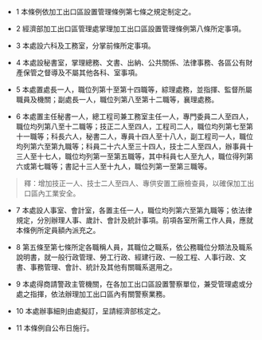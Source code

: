 * 1 本條例依加工出口區設置管理條例第七條之規定制定之。

* 2 經濟部加工出口區管理處掌理加工出口區設置管理條例第八條所定事項。

* 3 本處設六科及工務室，分掌前條所定事項。

* 4 本處設秘書室，掌理總務、文書、出納、公共關係、法律事務、各區公有財產保管之督導及不屬其他各科、室事項。

* 5 本處置處長一人，職位列第十至第十四職等，綜理處務，並指揮、監督所屬職員及機關；副處長一人，職位列第八至第十二職等，襄理處務。

* 6 本處置主任秘書一人，總工程司兼工務室主任一人，專門委員二人至四人，職位均列第八至十二職等；技正二人至四人，工程司二人，職位均列第七至第十一職等；科長六人，秘書二人，專員十四人至十八人，副工程司一人，職位均列第六至第九職等；科員二十六人至三十四人，技士二人至四人，辦事員十三人至十七人，職位均列第一至第五職等，其中科員七人至九人，職位得列第六或第七職等；書記十三人至十九人，職位列第一至第三職等。

> 釋：增加技正一人、技士二人至四人、專供安置工廠檢查員，以確保加工出口區內工業安全。

* 7 本處設人事室、會計室，各置主任一人，職位均列第六至第九職等；依法律規定，分別辦理人事、歲計、會計及統計事項。前項各室所需工作人員，應就本條例所定員額內派充之。

* 8 第五條至第七條所定各職稱人員，其職位之職系，依公務職位分類法及職系說明書，就一般行政管理、勞工行政、經建行政、一般工程、人事行政、文書、事務管理、會計、統計及其他有關職系選用之。

* 9 本處得商請警政主管機關，在各加工出口區設置警察單位，兼受管理處或分處之指揮，依法辦理加工出口區內有關警察業務。

* 10 本處辦事細則由處擬訂，呈請經濟部核定之。

* 11 本條例自公布日施行。

